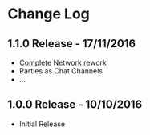 # Change Log


## 1.1.0 Release - 17/11/2016

 - Complete Network rework
 - Parties as Chat Channels
 - ...


## 1.0.0 Release - 10/10/2016

 - Initial Release